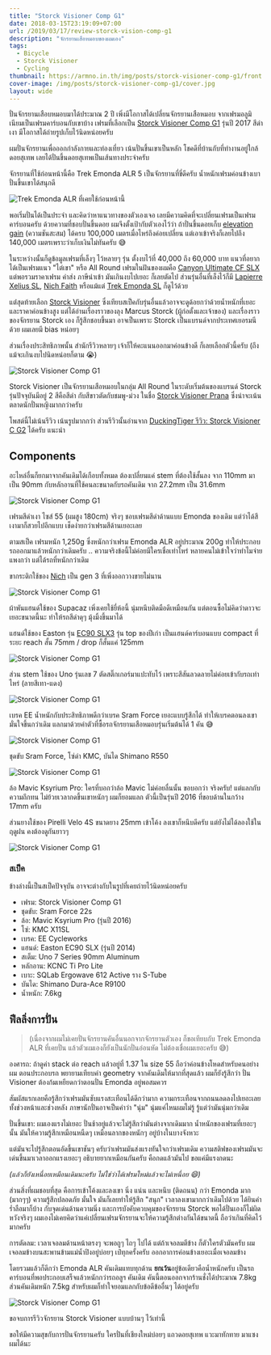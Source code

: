```yaml
---
title: "Storck Visioner Comp G1"
date: 2018-03-15T23:19:09+07:00
url: /2019/03/17/review-storck-vision-comp-g1
description: "จักรยานเสือหมอบของผมเอง"
tags:
  - Bicycle
  - Storck Visioner
  - Cycling
thumbnail: https://armno.in.th/img/posts/storck-visioner-comp-g1/front.jpg
cover-image: /img/posts/storck-visioner-comp-g1/cover.jpg
layout: wide
---
```


ปั่นจักรยานเสือบหมอบมาได้ประมาณ 2 ปี เพิ่งมีโอกาสได้เปลี่ยนจักรยานเสือหมอบ จากเฟรมอลูมิเนียมเป็นเฟรมคาร์บอนกับเขาบ้าง เฟรมที่เลือกเป็น [Storck Visioner Comp G1](https://www.storckworld.com/en/bike-finder/bike/visioner-comp-g1/)
รุ่นปี 2017 สีดำเงา มีโอกาสได้ถ่ายรูปเก็บไว้นิดหน่อยครับ

ผมปั่นจักรยานเพื่อออกกำลังกายและท่องเที่ยว เน้นปั่นขึ้นเขาเป็นหลัก โชคดีที่บ้านกับที่ทำงานอยู่ใกล้ดอยสุเทพ เลยได้ปั่นขึ้นดอยสุเทพเป็นเส้นทางประจำครับ

จักรยานที่ใช้ก่อนหน้านี้คือ Trek Emonda ALR 5 เป็นจักรยานที่ขี่ดีครับ น้ำหนักเฟรมค่อนข้างเบา ปั่นขึ้นเขาได้สนุกดี

<p>
  <img src="/img/posts/storck-visioner-comp-g1/trek-emonda.jpg" alt="Trek Emonda ALR ที่เคยใช้ก่อนหน้านี้">
</p>

พอเริ่มปั่นได้เป็นประจำ และคิดว่าหาแนวทางของตัวเองเจอ เลยมีความคิดที่จะเปลี่ยนเฟรมเป็นเฟรมคาร์บอนครับ ด้วยความที่ชอบปั่นขึ้นดอย ผมจึงตั้งเป้ากับตัวเองไว้ว่า ถ้าปั่นขึ้นดอยเก็บ [elevation gain](https://www.strava.com/athletes/3637623) (ความชันสะสม) ได้ครบ 100,000 เมตรเมื่อไหร่ถึงค่อยเปลี่ยน แต่เอาเข้าจริงก็เลยไปถึง 140,000 เมตรเพราะว่าเก็บเงินไม่ทันครับ 😅

ในระหว่างนั้นก็ดูข้อมูลเฟรมที่เล็งๆ ไว้หลายๆ รุ่น ตั้งงบไว้ที่ 40,000 ถึง 60,000 บาท แนวที่อยากได้เป็นเฟรมแนว "ไต่เขา" หรือ All Round
เฟรมในฝันของผมคือ [Canyon Ultimate CF SLX](https://www.canyon.com/en/road/ultimate/f-ultimate-cf-slx-mechanical.html) แต่พอรวมราคาเฟรม ค่าส่ง ภาษีนำเข้า มันเกินงบไปเยอะ ก็เลยตัดไป
ส่วนรุ่นอื่นที่เล็งไว้ก็มี [Lapierre Xelius SL](https://shop.lapierrebikes.com/xelius-sl-600-fdj-2017), [Nich Faith](https://www.nichcycling.com/pages/nich-faith) หรือแม้แต่ [Trek Emonda SL](https://www.trekbikes.com/us/en_US/bikes/road-bikes/performance-road/émonda/émonda-sl-frameset/p/17498/) ก็ดูไว้ด้วย

แต่่สุดท้ายเลือก [Storck Visioner](http://www.storckworld.com/en/bike-finder/bike/visioner-comp-g1/) ซึ่งเทียบสเป็คกับรุ่นอื่นแล้วอาจจะดูด้อยกว่าด้วยน้ำหนักที่เยอะ และราคาค่อนข้างสูง
แต่ได้อ่านเรื่องราวของลุง Marcus Storck (ผู้ก่อตั้งและเจ้าของ) และเรื่องราวของจักรยาน Storck เอง ก็รู้สึกชอบขึ้นมา อาจเป็นเพราะ Storck เป็นแบรนด์จากประเทศเยอรมนีด้วย ผมเลยมี bias หน่อยๆ

ส่วนเรื่องประสิทธิภาพนั้น สำนักรีวิวหลายๆ เจ้าก็ให้คะแนนออกมาค่อนข้างดี ก็เลยเลือกตัวนี้ครับ (ถึงแม้จะเกินงบไปนิดหน่อยก็ตาม 😭)

<p class="full">
  <img src="/img/posts/storck-visioner-comp-g1/full-2.jpg" alt="Storck Visioner Comp G1">
</p>

Storck Visioner เป็นจักรยานเสือหมอบในกลุ่ม All Round ในระดับเริ่มต้นของแบรนด์ Storck
รุ่นปัจจุบันมีอยู่ 2 สีคือสีดำ กับสีขาวตัดกับชมพู-ม่วง ในชื่อ [Storck Visioner Prana](http://www.storckworld.com/bike-finder/bike/visioner-prana-g1/) ซึ่งน่าจะเน้นตลาดนักปั่นหญิงมากกว่าครับ

โพสต์นี้ไม่เน้นรีวิว เน้นรูปมากกว่า ส่วนรีวิวนั้นอ่านจาก [DuckingTiger รีวิว: Storck Visioner C G2](https://www.duckingtiger.com/storck-visioner-c-g2-review/) ได้ครับ แนะนำ

## Components

อะไหล่อื่นก็ยกมาจากคันเดิมได้เกือบทั้งหมด ต้องเปลี่ยนแค่ stem ที่ต้องใช้สั้นลง จาก 110mm มาเป็น 90mm กับหลักอานที่ใช้คนละขนาดกับรถคันเดิม จาก 27.2mm เป็น 31.6mm

<p class="full">
  <img src="/img/posts/storck-visioner-comp-g1/front.jpg" alt="Storck Visioner Comp G1">
</p>

เฟรมสีดำเงา ไซส์ 55 (ผมสูง 180cm) จริงๆ ชอบเฟรมสีดำด้านแบบ Emonda ของเดิม แต่ว่าได้สีเงามาก็สวยไปอีกแบบ เช็ดง่ายกว่าเฟรมสีด้านเยอะเลย

ตามสเป็ค เฟรมหนัก 1,250g ซึ่งหนักกว่าเฟรม Emonda ALR อยู่ประมาณ 200g ทำให้ประกอบรถออกมาแล้วหนักกว่าเดิมครับ .. ความจริงข้อนี้ไม่ค่อยมีใครเชื่อเท่าไหร่
หลายคนไม่เข้าใจว่าทำไมจ่ายแพงกว่า แต่ได้รถที่หนักกว่าเดิม

ขากระติกใช้ของ [Nich](https://th-th.facebook.com/NichCycling/posts/1659125190791431) เป็น gen 3 ที่เพิ่งออกวางขายไม่นาน

<p class="full">
  <img src="/img/posts/storck-visioner-comp-g1/frame.jpg" alt="Storck Visioner Comp G1">
</p>

ผ้าพันแฮนด์ใช้ของ Supacaz เพิ่งเคยใช้ยี่ห้อนี้ นุ่มหนึบติดมือดีเหมือนกัน แต่ตอนซื้อไม่คิดว่าดาวจะเยอะขนาดนี้นะ ทำให้รถสีดำดุๆ มุ้งมิ้งขึ้นมาได้

แฮนด์ใช้ของ Easton รุ่น [EC90 SLX3](https://www.eastoncycling.com/products/details/ec90-slx3-bar) รุ่น top ของปีเก่า เป็นแฮนด์คาร์บอนแบบ compact ที่ระยะ reach สั้น 75mm / drop ก็สั้นแค่ 125mm

<p class="full">
  <img src="/img/posts/storck-visioner-comp-g1/handlebar.jpg" alt="Storck Visioner Comp G1">
</p>

ส่วน stem ใช้ของ Uno รุ่นเลข 7 ตัดสติ๊กเกอร์มาแปะทับไว้ เพราะสีสันลวดลายไม่ค่อยเข้ากับรถเท่าไหร่ (ลายสีเทา-แดง)

<p class="full">
  <img src="/img/posts/storck-visioner-comp-g1/stem.jpg" alt="Storck Visioner Comp G1">
</p>

เบรค EE น้ำหนักกับประสิทธิภาพดีกว่าเบรค Sram Force เยอะแบบรู้สึกได้ ทำให้เบรคตอนลงเขามั่นใจขึ้นกว่าเดิม
แลกมาด้วยค่าตัวที่ซื้อรถจักรยานเสือหมอบรุ่นเริ่มต้นได้ 1 คัน 😅

<p class="full">
  <img src="/img/posts/storck-visioner-comp-g1/ee-brakes.jpg" alt="Storck Visioner Comp G1">
</p>

ชุดขับ Sram Force, โซ่ดำ KMC, บันได Shimano R550

<p class="full">
  <img src="/img/posts/storck-visioner-comp-g1/drivetrain.jpg" alt="Storck Visioner Comp G1">
</p>

ล้อ Mavic Ksyrium Pro: ใครที่บอกว่าล้อ Mavic ไม่ค่อยลื่นนั้น ขอบอกว่า จริงครับ! แต่แลกกับความถึกทน ไม่ย้วยเวลากดขึ้นเขาหนักๆ ผมก็ยอมแลก ตัวนี้เป็นรุ่นปี 2016 ที่ขอบด้านในกว้าง 17mm ครับ

ส่วนยางใช้ของ Pirelli Velo 4S ขนาดยาง 25mm เข้าโค้ง ลงเขาก็หนึบดีครับ แต่ยังไม่ได้ลองใช้ในฤดูฝน คงต้องดูกันยาวๆ

<p class="full">
  <img src="/img/posts/storck-visioner-comp-g1/tire.jpg" alt="Storck Visioner Comp G1">
</p>

### สเป็ค

ข้างล่างนี้เป็นสเป็คปัจจุบัน อาจจะต่างกับในรูปที่เคยถ่ายไว้นิดหน่อยครับ

- เฟรม: Storck Visioner Comp G1
- ชุดขับ: Sram Force 22s
- ล้อ: Mavic Ksyrium Pro (รุ่นปี 2016)
- โซ่: KMC X11SL
- เบรค: EE Cycleworks
- แฮนด์: Easton EC90 SLX (รุ่นปี 2014)
- สเต็ม: Uno 7 Series 90mm Aluminum
- หลักอาน: KCNC Ti Pro Lite
- เบาะ: SQLab Ergowave 612 Active ราง S-Tube
- บันได: Shimano Dura-Ace R9100
- น้ำหนัก: 7.6kg

## ฟีลลิ่งการปั่น

<blockquote>
  <p>(เนื่องจากผมไม่เคยปั่นจักรยานคันอื่นนอกจากจักรยานตัวเอง ก็ขอเทียบกับ Trek Emonda ALR ที่เคยปั่น แล้วตัวผมเองก็ยังเป็นนักปั่นอ่อนหัด ไม่ต้องเชื่อผมเยอะครับ 😅)</p>
</blockquote>

องศารถ: ถ้าดูค่า stack ต่อ reach แล้วอยู่ที่ 1.37 ใน size 55 ถือว่าค่อนข้างโหดสำหรับคนอย่างผม
ตอนประกอบรถ พยายามเทียบค่า geometry จากคันเดิมให้มากที่สุดแล้ว ผมก็ยังรู้สึกว่า ปั่น Visioner
ต้องก้มเหยียดกว่าตอนปั่น Emonda อยู่พอสมควร

สัมผัสแรกเลยคือรู้สึกว่าเฟรมมันซับแรงสะเทือนได้ดีกว่ามาก ความกระเทือนจากถนนลดลงไปเยอะเลย ทั้งช่วงหน้าและช่วงหลัง ภาษานักปั่นอาจเป็นคำว่า "นุ่ม" นุ่มแค่ไหนผมไม่รู้ รู้แต่ว่ามันนุ่มกว่าเดิม

ปั่นขึ้นเขา: ผมเองแรงไม่เยอะ ปั่นช้าอยู่แล้วจะไม่รู้สึกว่ามันต่างจากเดิมมาก
น้ำหนักของเฟรมที่เยอะๆ นั้น มันให้ความรู้สึกเหมือนหนืดๆ เหมือนลากของหนักๆ อยู่บ้างในบางจังหวะ

แต่มันจะไปรู้สึกตอนอัดขึ้นเขาชันๆ ครับว่าเฟรมมันส่งแรงทันใจกว่าเฟรมเดิม
ความสติฟของเฟรมมันจะเด่นขึ้นมาเวลาออกแรงเยอะๆ อธิบายยากเหมือนกันครับ
คือกดแล้วมันไป ขอแค่มีแรงกดนะ

<em>(แล้วก็ยังเหนื่อยเหมือนเดิมนะครับ ไม่ใช่ว่าได้เฟรมใหม่แล้วจะไม่เหนื่อย 😄)</em>

ส่วนสิ่งที่ผมชอบที่สุด คือการเข้าโค้งและลงเขา นิ่ง แน่น และหนึบ (ติดถนน) กว่า Emonda มาก (มากๆๆ)
ความรู้สึกปลอดภัย มั่นใจ มันก็เลยทำให้รู้สึก "สนุก" เวลาลงเขามากกว่าเดิมไปด้วย
ได้ยินคำร่ำลือมาก็บ้าง กับจุดเด่นด้านความนิ่ง และการบังคับควบคุมของจักรยาน Storck พอได้ปั่นเองก็ไม่ผิดหวังจริงๆ
ผมเองไม่เคยคิดว่าแค่เปลี่ยนเฟรมจักรยานจะให้ความรู้สึกต่างกันได้ขนาดนี้ ถือว่าเกินที่คิดไว้มากครับ

การตัดลม: เวลาเจอลมด้านหน้าตรงๆ จะพอถูๆ ไถๆ ไปได้ แต่ถ้าเจอลมตีข้าง ก็ตัวใครตัวมันครับ
ผมเจอลมข้างบนสะพานข้ามแม่น้ำปิงอยู่บ่อยๆ เป๋ทุกครั้งครับ ออกอาการค่อนข้างเยอะเมื่อเจอลมข้าง

โดยรวมแล้วก็ดีกว่า Emonda ALR คันเดิมแทบทุกด้าน <strong>ยกเว้น</strong>อยู่ข้อเดียวคือน้ำหนักครับ
เป็นรถคาร์บอนที่พอประกอบเสร็จแล้วหนักกว่ารถอลูฯ คันเดิม คันนี้ตอนออกจากร้านชั่งได้ประมาณ 7.8kg ส่วนคันเดิมหนัก 7.5kg
สำหรับผมก็ทำใจยอมแลกกับข้อดีข้ออื่นๆ ได้อยู่ครับ

<p class="full">
  <img src="/img/posts/storck-visioner-comp-g1/01.jpg" alt="Storck Visioner Comp G1">
</p>

ขอจบการรีวิวจักรยาน Storck Visioner แบบบ้านๆ ไว้เท่านี้

ขอให้มีความสุขกับการปั่นจักรยานครับ ใครปั่นที่เชียงใหม่บ่อยๆ แถวดอยสุเทพ แวะมาทักทาย มาแซงผมได้นะ
